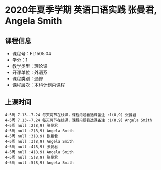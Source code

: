 # 2020年夏季学期 英语口语实践 张曼君, Angela Smith






## 课程信息

- 课程号：FL1505.04
- 学分：1
- 教学类型：理论课
- 开课单位：外语系
- 课程类别：通修
- 课程层次：本科计划内课程

## 上课时间

```
4~5周 7.13--7.24 每天两节在线课，课程问题看选课备注 :1(8,9) 张曼君
4~5周 7.13--7.24 每天两节在线课，课程问题看选课备注 :1(8,9) Angela Smith
4~5周 null :2(8,9) 张曼君
4~5周 null :2(8,9) Angela Smith
4~5周 null :3(8,9) 张曼君
4~5周 null :3(8,9) Angela Smith
4~5周 null :4(8,9) 张曼君
4~5周 null :4(8,9) Angela Smith
4~5周 null :5(8,9) 张曼君
4~5周 null :5(8,9) Angela Smith
```


